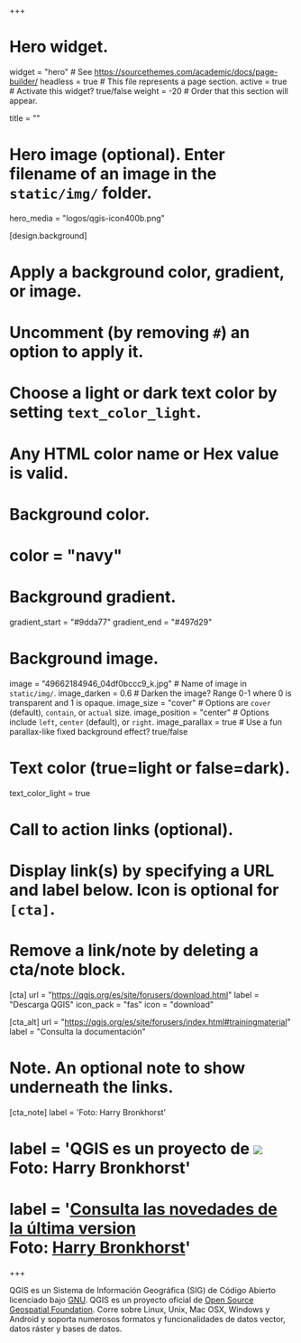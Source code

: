 +++
# Hero widget.
widget = "hero"  # See https://sourcethemes.com/academic/docs/page-builder/
headless = true  # This file represents a page section.
active = true  # Activate this widget? true/false
weight = -20  # Order that this section will appear.

title = ""

# Hero image (optional). Enter filename of an image in the `static/img/` folder.
hero_media = "logos/qgis-icon400b.png"

[design.background]
  # Apply a background color, gradient, or image.
  #   Uncomment (by removing `#`) an option to apply it.
  #   Choose a light or dark text color by setting `text_color_light`.
  #   Any HTML color name or Hex value is valid.

  # Background color.
  # color = "navy"

  # Background gradient.
  gradient_start = "#9dda77"
  gradient_end = "#497d29"

  # Background image.
  image = "49662184946_04df0bccc9_k.jpg"  # Name of image in `static/img/`.
  image_darken = 0.6  # Darken the image? Range 0-1 where 0 is transparent and 1 is opaque.
  image_size = "cover"  #  Options are `cover` (default), `contain`, or `actual` size.
  image_position = "center"  # Options include `left`, `center` (default), or `right`.
  image_parallax = true  # Use a fun parallax-like fixed background effect? true/false

  # Text color (true=light or false=dark).
  text_color_light = true

# Call to action links (optional).
#   Display link(s) by specifying a URL and label below. Icon is optional for `[cta]`.
#   Remove a link/note by deleting a cta/note block.
[cta]
  url = "https://qgis.org/es/site/forusers/download.html"
  label = "Descarga QGIS"
  icon_pack = "fas"
  icon = "download"

[cta_alt]
  url = "https://qgis.org/es/site/forusers/index.html#trainingmaterial"
  label = "Consulta la documentación"

# Note. An optional note to show underneath the links.
[cta_note]
  label = 'Foto: Harry Bronkhorst'
  # label = 'QGIS es un proyecto de [![](img/logos/osgeo_logo_white200.png)](https://www.osgeo.org/)<br>Foto: Harry Bronkhorst'
  # label = '[Consulta las novedades de la última version](https://qgis.org/es/site/forusers/visualchangelogs.html) <br>Foto: [Harry Bronkhorst](https://www.flickr.com/photos/7361002@N08/49662184946/in/pool-qgis/)'
+++

QGIS es un Sistema de Información Geográfica (SIG) de Código Abierto licenciado bajo [GNU](). QGIS es un proyecto oficial de [Open Source Geospatial Foundation](https://www.osgeo.org/). Corre sobre Linux, Unix, Mac OSX, Windows y Android y soporta numerosos formatos y funcionalidades de datos vector, datos ráster y bases de datos.

<!--<small>QGIS es un proyecto de [![](img/logos/osgeo_logo_white200.png)](https://www.osgeo.org/)</small> -->